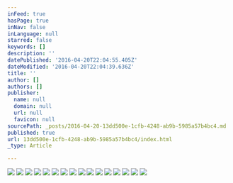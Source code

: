 ```yaml
---
inFeed: true
hasPage: true
inNav: false
inLanguage: null
starred: false
keywords: []
description: ''
datePublished: '2016-04-20T22:04:55.405Z'
dateModified: '2016-04-20T22:04:39.636Z'
title: ''
author: []
authors: []
publisher:
  name: null
  domain: null
  url: null
  favicon: null
sourcePath: _posts/2016-04-20-13dd500e-1cfb-4248-ab9b-5985a57b4bc4.md
published: true
url: 13dd500e-1cfb-4248-ab9b-5985a57b4bc4/index.html
_type: Article

---
```

![](https://the-grid-user-content.s3-us-west-2.amazonaws.com/f326ff67-ea7c-4e92-a335-8a41d97de6fc.jpg)
![](https://the-grid-user-content.s3-us-west-2.amazonaws.com/394a04a2-551f-4792-b517-befdcf4136fb.jpg)
![](https://the-grid-user-content.s3-us-west-2.amazonaws.com/526dba8b-2d81-4854-b92f-787afb2c2bba.jpg)
![](https://the-grid-user-content.s3-us-west-2.amazonaws.com/5c82a6b1-e824-4b87-a1d5-6aeb3c21c004.jpg)
![](https://the-grid-user-content.s3-us-west-2.amazonaws.com/d94c5131-eb15-4b39-b2f0-c315f6beb2d5.jpg)
![](https://the-grid-user-content.s3-us-west-2.amazonaws.com/e1b98495-db4a-41f1-9e7f-a813a4fd4e48.jpg)
![](https://the-grid-user-content.s3-us-west-2.amazonaws.com/5a5925b9-71dd-4336-8b60-9ddc9d58c706.jpg)
![](https://the-grid-user-content.s3-us-west-2.amazonaws.com/dd6033b8-2e2d-44f4-b112-7a174b2678ce.jpg)
![](https://the-grid-user-content.s3-us-west-2.amazonaws.com/0b3c0d05-8edd-4516-b121-52403a26914f.jpg)
![](https://the-grid-user-content.s3-us-west-2.amazonaws.com/9841b2ac-6d26-4a50-a5a3-0e85b1a9e732.jpg)
![](https://the-grid-user-content.s3-us-west-2.amazonaws.com/45f839d9-7d2d-46be-916f-266d352f44f1.jpg)
![](https://the-grid-user-content.s3-us-west-2.amazonaws.com/901caf34-e581-42cf-8466-02650920d18a.jpg)
![](https://the-grid-user-content.s3-us-west-2.amazonaws.com/6ca8335e-9581-419a-9c95-ef27fb681723.jpg)
![](https://the-grid-user-content.s3-us-west-2.amazonaws.com/0bc2c9c7-d448-4b00-add0-7ae08ad57350.jpg)
![](https://the-grid-user-content.s3-us-west-2.amazonaws.com/b59692b1-2826-4cab-930c-2bc1797dbb6b.jpg)
![](https://the-grid-user-content.s3-us-west-2.amazonaws.com/e7b3c50b-a8f5-4bac-a755-5f0dbbdc016b.jpg)